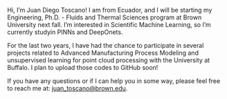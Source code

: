 Hi, I’m Juan Diego Toscano!
I am from Ecuador, and I will be starting my Engineering, Ph.D. - Fluids and Thermal Sciences program at Brown University next fall. I’m interested in Scientific Machine Learning, so I’m currently studyin PINNs and DeepOnets.

For the last two years, I have had the chance to participate in several projects related to Advanced Manufacturing Process Modeling and unsupervised learning for point cloud processing with the University at Buffalo. I plan to upload those codes to GitHub soon!

If you have any questions or if I can help you in some way, please feel free to reach me at: juan_toscano@brown.edu.

<!---
jdtoscano94/jdtoscano94 is a ✨ special ✨ repository because its `README.md` (this file) appears on your GitHub profile.
You can click the Preview link to take a look at your changes.
--->
